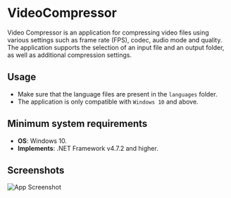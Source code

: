 
# VideoCompressor

Video Compressor is an application for compressing video files using various settings such as frame rate (FPS), codec, audio mode and quality. The application supports the selection of an input file and an output folder, as well as additional compression settings.



## Usage

 - Make sure that the language files are present in the `languages` folder.
 - The application is only compatible with `Windows 10` and above.

## Minimum system requirements
 
 - **OS**: Windows 10.
 - **Implements**: .NET Framework v4.7.2 and higher.

## Screenshots

![App Screenshot](https://i.imgur.com/RCr2ZoJ.png)

